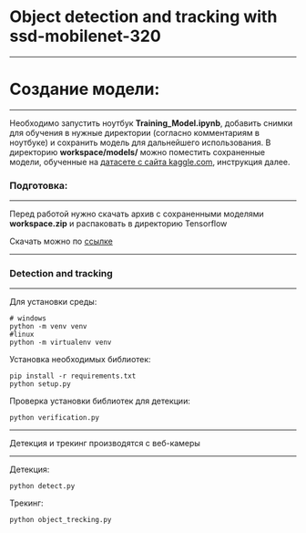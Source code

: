# Object detection and tracking with ssd-mobilenet-320
***

# Создание модели:
***
Необходимо запустить ноутбук **Training_Model.ipynb**, добавить снимки для обучения в нужные директории (согласно комментариям в ноутбуке) и сохранить модель для дальнейшего использования. В директорию **workspace/models/** можно поместить сохраненные модели, обученные на [датасете с сайта kaggle.com](https://www.kaggle.com/datasets/dasmehdixtr/drone-dataset-uav), инструкция далее.


### Подготовка:
***

Перед работой нужно скачать архив с сохраненными моделями **workspace.zip** и распаковать в директорию Tensorflow

Скачать можно по [ссылке](https://drive.google.com/drive/folders/15SZZ0nlqZLGlFPS573M1izXg0--Y37pf?usp=sharing)

***

### Detection and tracking
***

Для установки среды:
```shell
# windows
python -m venv venv
#linux
python -m virtualenv venv
```

Установка необходимых библиотек:
```shell
pip install -r requirements.txt
python setup.py
```

Проверка установки библиотек для детекции:
```shell
python verification.py
```
***

Детекция и трекинг производятся с веб-камеры
***

Детекция:
```shell
python detect.py
```

Трекинг:
```shell
python object_trecking.py
```
